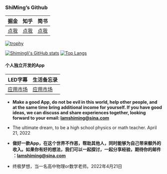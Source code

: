 ### ShiMing’s Github


| 掘金     |  知乎    |   简书
|---------|--------- |---------|
|  [点我](https://juejin.cn/user/1714893867718029)    |   [点我](https://www.zhihu.com/people/li-shi-ming-46-52)       |   [点我](https://www.jianshu.com/u/a58eb984bda4)

[comment]: <> (- 《Flutter开发实战详解》作者，公众号 GSYTech，一个爱猫的程序猿老司机，一个兴趣使然的攻城喵，二次元超级护发使者。)


[![trophy](https://github-profile-trophy.vercel.app/?username=Shimingli)](https://github.com/ryo-ma/github-profile-trophy)

[![Shimingli's GitHub stats](https://github-readme-stats.vercel.app/api?username=Shimingli)](https://github.com/anuraghazra/github-readme-stats)
[![Top Langs](https://github-readme-stats.vercel.app/api/top-langs/?username=Shimingli&layout=compact)](https://github.com/anuraghazra/github-readme-stats)


#### 个人独立开发的App

| LED字幕     |  生活备忘录    
|---------|--------- |
|  [应用市场](https://appgallery.huawei.com/#/app/C100693629)    |   [应用市场](https://appgallery.huawei.com/#/app/C101641625)      

- **Make a good App, do not be evil in this world, help other people, and at the same time bring additional income for yourself. If you have good ideas, we can discuss and share experiences together, looking forward to your email: lamshiming@sina.com**
- The ultimate dream, to be a high school physics or math teacher. April 21, 2022

- **做好一款App，在这个世界不作恶，帮助其他人，同时能够为自己带来额外的收入。如果你有好的想法，我们可以一起探讨，一起分享经验，期待你的邮件 ：lamshiming@sina.com**
- 终极梦想，当一名高中物理or数学老师。2022年4月21日




